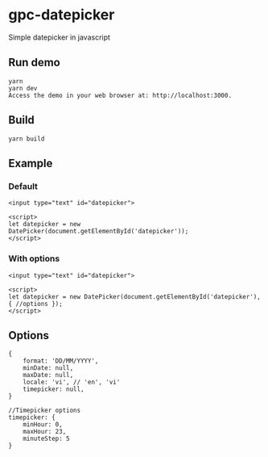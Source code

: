 # gpc-datepicker
Simple datepicker in javascript

## Run demo
    yarn
    yarn dev
    Access the demo in your web browser at: http://localhost:3000.

## Build
    yarn build

## Example
### Default
    <input type="text" id="datepicker">

    <script>
    let datepicker = new DatePicker(document.getElementById('datepicker'));
    </script>
### With options
    <input type="text" id="datepicker">

    <script>
    let datepicker = new DatePicker(document.getElementById('datepicker'), { //options });
    </script>
## Options
    {
        format: 'DD/MM/YYYY',
        minDate: null,
        maxDate: null,
        locale: 'vi', // 'en', 'vi'
        timepicker: null,
    }

    //Timepicker options
    timepicker: {
        minHour: 0,
        maxHour: 23,
        minuteStep: 5
    }
